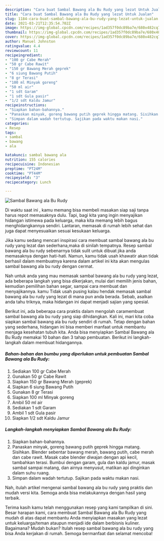 ```yaml
---
description: "Cara buat Sambal Bawang ala Bu Rudy yang lezat Untuk Jualan"
title: "Cara buat Sambal Bawang ala Bu Rudy yang lezat Untuk Jualan"
slug: 1184-cara-buat-sambal-bawang-ala-bu-rudy-yang-lezat-untuk-jualan
date: 2021-03-21T12:35:54.702Z
image: https://img-global.cpcdn.com/recipes/1ad357f0dc89ba7e/680x482cq70/sambal-bawang-ala-bu-rudy-foto-resep-utama.jpg
thumbnail: https://img-global.cpcdn.com/recipes/1ad357f0dc89ba7e/680x482cq70/sambal-bawang-ala-bu-rudy-foto-resep-utama.jpg
cover: https://img-global.cpcdn.com/recipes/1ad357f0dc89ba7e/680x482cq70/sambal-bawang-ala-bu-rudy-foto-resep-utama.jpg
author: Manuel Johnston
ratingvalue: 4.4
reviewcount: 11
recipeingredient:
- "100 gr Cabe Merah"
- "50 gr Cabe Rawit"
- "150 gr Bawang Merah geprek"
- "6 siung Bawang Putih"
- "8 gr Terasi"
- "100 ml Minyak goreng"
- "50 ml air"
- "1 sdt Garam"
- "1 sdt Gula pasir"
- "1/2 sdt Kaldu Jamur"
recipeinstructions:
- "Siapkan bahan-bahannya."
- "Panaskan minyak, goreng bawang putih geprek hingga matang. Sisihkan. Blender sebentar bawang merah, bawang putih, cabe merah dan cabe rawit. Masak cabe blender diwajan dengan api kecil, tambahkan terasi. Bumbui dengan garam, gula dan kaldu jamur, masak sambal sampai matang, dan airnya menyusut, matikan api dinginkan dalam suhu ruang."
- "Simpan dalam wadah tertutup. Sajikan pada waktu makan nasi."
categories:
- Resep
tags:
- sambal
- bawang
- ala

katakunci: sambal bawang ala 
nutrition: 155 calories
recipecuisine: Indonesian
preptime: "PT24M"
cooktime: "PT44M"
recipeyield: "3"
recipecategory: Lunch

---
```



![Sambal Bawang ala Bu Rudy](https://img-global.cpcdn.com/recipes/1ad357f0dc89ba7e/680x482cq70/sambal-bawang-ala-bu-rudy-foto-resep-utama.jpg)

Di waktu  saat ini , kamu memang bisa membeli masakan siap saji tanpa harus repot memasaknya dulu. Tapi, bagi kita yang ingin menyajikan hidangan istimewa pada keluarga, maka kita memang lebih bagus menghidangkannya sendiri. Lantaran, memasak di rumah lebih sehat dan juga dapat menyesuaikan sesuai kesukaan keluarga.

Jika kamu sedang mencari inspirasi cara membuat sambal bawang ala bu rudy yang lezat dan sederhana,maka di sinilah tempatnya. Resep sambal bawang ala bu rudy  sebenarnya tidak sulit untuk dibuat jika anda memasaknya dengan hati-hati. Namun, kamu tidak usah khawatir akan tidak berhasil dalam membuatnya 
karena dalam artikel ini kita akan mengulas sambal bawang ala bu rudy dengan cermat.  



Nah untuk anda yang mau memasak sambal bawang ala bu rudy yang lezat, ada beberapa langkah yang bisa dikerjakan, mulai dari memilih jenis bahan, kemudian pemilihan bahan segar, sampai cara membuat dan menyajikannya. kamu Tidak usah pusing kalau hendak memasak sambal bawang ala bu rudy yang lezat di mana pun anda berada. Sebab, asalkan anda  tahu triknya, maka hidangan ini dapat menjadi sajian yang spesial.

Berikut ini, ada beberapa cara praktis  dalam mengolah caramembuat sambal bawang ala bu rudy yang siap dihidangkan. Kali ini, mari kita coba siapkan sambal bawang ala bu rudy sendiri di rumah. Tetap dengan bahan yang sederhana, hidangan ini bisa memberi manfaat untuk membantu menjaga kesehatan tubuh kita. Anda bisa menyiapkan Sambal Bawang ala Bu Rudy memakai 10 bahan dan 3 tahap pembuatan. Berikut ini langkah-langkah dalam membuat hidangannya.

<!--inarticleads1-->

##### Bahan-bahan dan bumbu yang diperlukan untuk pembuatan Sambal Bawang ala Bu Rudy:

1. Sediakan 100 gr Cabe Merah
1. Gunakan 50 gr Cabe Rawit
1. Siapkan 150 gr Bawang Merah (geprek)
1. Siapkan 6 siung Bawang Putih
1. Gunakan 8 gr Terasi
1. Siapkan 100 ml Minyak goreng
1. Ambil 50 ml air
1. Sediakan 1 sdt Garam
1. Ambil 1 sdt Gula pasir
1. Siapkan 1/2 sdt Kaldu Jamur




<!--inarticleads2-->

##### Langkah-langkah menyiapkan Sambal Bawang ala Bu Rudy:

1. Siapkan bahan-bahannya.
1. Panaskan minyak, goreng bawang putih geprek hingga matang. Sisihkan. Blender sebentar bawang merah, bawang putih, cabe merah dan cabe rawit. Masak cabe blender diwajan dengan api kecil, tambahkan terasi. Bumbui dengan garam, gula dan kaldu jamur, masak sambal sampai matang, dan airnya menyusut, matikan api dinginkan dalam suhu ruang.
1. Simpan dalam wadah tertutup. Sajikan pada waktu makan nasi.




Nah, itulah artikel mengenai  sambal bawang ala bu rudy  yang praktis dan mudah versi kita. Semoga anda bisa melakukannya dengan hasil yang terbaik. 

Terima kasih kamu telah menggunakan resep yang kami tampilkan di sini. Besar harapan kami, cara membuat  Sambal Bawang ala Bu Rudy yang mudah di atas dapat membantu Anda menyiapkan masakan yang lezat untuk keluarga/teman ataupun menjadi ide dalam berbisnis kuliner. Bagaimana? Mudah bukan? Itulah resep sambal bawang ala bu rudy yang bisa Anda kerjakan di rumah. Semoga bermanfaat dan selamat mencoba!

